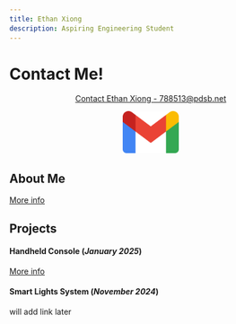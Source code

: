 ```yaml
---
title: Ethan Xiong
description: Aspiring Engineering Student
---
```


# Contact Me!

<p align="center">
    <a href="https://mail.google.com/mail/u/0/?fs=1&to=788513@pdsb.net&tf=cm">Contact Ethan Xiong - 788513@pdsb.net</a>
</p>
<p align="center">
    <img src="./assets/gmail.png" width="100" height="75">
</p>
 


## About Me

[More info](./aboutme.html)

## Projects

#### Handheld Console (_January 2025_)

[More info](./console.html)

#### Smart Lights System (_November 2024_)

will add link later